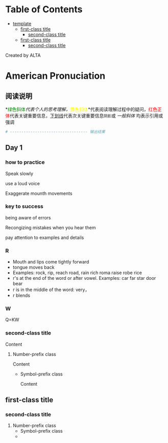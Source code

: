
Table of Contents
=================

   * [template](#template)
      * [first-class title](#first-class-title)
         * [second-class title](#second-class-title)
      * [first-class title](#first-class-title-1)
         * [second-class title](#second-class-title-1)

Created by ALTA
# American Pronuciation  
## 阅读说明  

*<font color=#008000>绿色斜体</font>*代表个人的思考理解，*<font color=Yellow>黄色斜体</font>*代表阅读理解过程中的疑问，<font color=Red>红色正体</font>代表关键重要信息，<u>下划线</u>代表次关键重要信息`阴影`或 *一般斜体* 均表示引用或强调 

```python
# ---------------------------------- 输出结果
```

## Day 1  

### how to practice 

Speak slowly  

use a loud voice 

Exaggerate mounth movements

### key to success  

being aware of errors 

Recongizing mistakes when you hear them

pay attention to examples and details

### R  

- Mouth and lips come tightly forward
- tongue moves back
- Examples: rock, rip, reach road, rain rich roma raise robe rice 
- r's at the end of the word or after vowel. Examples:  car far star door bear
- r is in the middle of the word: very，
- r blends

### W  

Q=KW

### second-class title  

Content 

1. Number-prefix class  

   Content 

   - Symbol-prefix class 

     Content 

## first-class title  

### second-class title  

1. Number-prefix class  
   - Symbol-prefix class
   - 